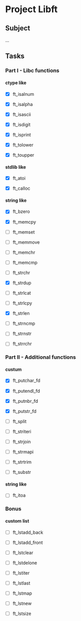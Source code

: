 # Project Libft

## Subject

...

## Tasks

### Part I - Libc functions

#### ctype like

- [x] ft_isalnum

- [x] ft_isalpha

- [x] ft_isascii

- [x] ft_isdigit

- [x] ft_isprint

- [x] ft_tolower

- [x] ft_toupper

#### stdlib like

- [x] ft_atoi

- [x] ft_calloc

#### string like

- [x] ft_bzero

- [x] ft_memcpy

- [ ] ft_memset

- [ ] ft_memmove

- [ ] ft_memchr

- [ ] ft_memcmp

- [ ] ft_strchr

- [x] ft_strdup

- [ ] ft_strlcat

- [ ] ft_strlcpy

- [x] ft_strlen

- [ ] ft_strncmp

- [ ] ft_strnstr

- [ ] ft_strrchr

### Part II - Additional functions

#### custum

- [x] ft_putchar_fd

- [x] ft_putendl_fd

- [x] ft_putnbr_fd

- [x] ft_putstr_fd

- [ ] ft_split

- [ ] ft_striteri

- [ ] ft_strjoin

- [ ] ft_strmapi

- [ ] ft_strtrim

- [ ] ft_substr

#### string like

- [ ] ft_itoa

### Bonus

#### custom list

- [ ] ft_lstadd_back

- [ ] ft_lstadd_front

- [ ] ft_lstclear

- [ ] ft_lstdelone

- [ ] ft_lstiter

- [ ] ft_lstlast

- [ ] ft_lstmap

- [ ] ft_lstnew

- [ ] ft_lstsize
